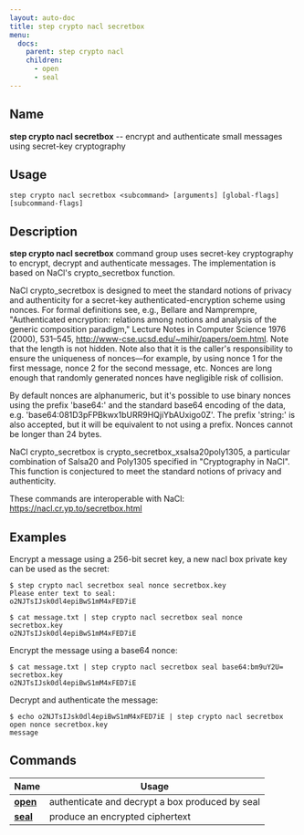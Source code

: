 ```yaml
---
layout: auto-doc
title: step crypto nacl secretbox
menu:
  docs:
    parent: step crypto nacl
    children:
      - open
      - seal
---
```


## Name
**step crypto nacl secretbox** -- encrypt and authenticate small messages using secret-key cryptography

## Usage

```raw
step crypto nacl secretbox <subcommand> [arguments] [global-flags] [subcommand-flags]
```

## Description

**step crypto nacl secretbox** command group uses secret-key cryptography to
encrypt, decrypt and authenticate messages. The implementation is based on NaCl's
crypto_secretbox function.

NaCl crypto_secretbox is designed to meet the standard notions of privacy and
authenticity for a secret-key authenticated-encryption scheme using nonces. For
formal definitions see, e.g., Bellare and Namprempre, "Authenticated encryption:
relations among notions and analysis of the generic composition paradigm,"
Lecture Notes in Computer Science 1976 (2000), 531–545,
http://www-cse.ucsd.edu/~mihir/papers/oem.html. Note that the length is not
hidden. Note also that it is the caller's responsibility to ensure the
uniqueness of nonces—for example, by using nonce 1 for the first message, nonce
2 for the second message, etc. Nonces are long enough that randomly generated
nonces have negligible risk of collision.

By default nonces are alphanumeric, but it's possible to use binary nonces using
the prefix 'base64:' and the standard base64 encoding of the data, e.g.
'base64:081D3pFPBkwx1bURR9HQjiYbAUxigo0Z'. The prefix 'string:' is also
accepted, but it will be equivalent to not using a prefix. Nonces cannot be
longer than 24 bytes.

NaCl crypto_secretbox is crypto_secretbox_xsalsa20poly1305, a particular
combination of Salsa20 and Poly1305 specified in "Cryptography in NaCl". This
function is conjectured to meet the standard notions of privacy and
authenticity.

These commands are interoperable with NaCl: https://nacl.cr.yp.to/secretbox.html

## Examples

Encrypt a message using a 256-bit secret key, a new nacl box private key can
be used as the secret:
```shell
$ step crypto nacl secretbox seal nonce secretbox.key
Please enter text to seal: 
o2NJTsIJsk0dl4epiBwS1mM4xFED7iE

$ cat message.txt | step crypto nacl secretbox seal nonce secretbox.key
o2NJTsIJsk0dl4epiBwS1mM4xFED7iE
```

Encrypt the message using a base64 nonce:
```shell
$ cat message.txt | step crypto nacl secretbox seal base64:bm9uY2U= secretbox.key
o2NJTsIJsk0dl4epiBwS1mM4xFED7iE
```

Decrypt and authenticate the message:
```shell
$ echo o2NJTsIJsk0dl4epiBwS1mM4xFED7iE | step crypto nacl secretbox open nonce secretbox.key
message
```

## Commands


| Name | Usage |
|---|---|
| **[open](open/)** | authenticate and decrypt a box produced by seal |
| **[seal](seal/)** | produce an encrypted ciphertext |


